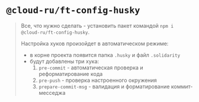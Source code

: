 # `@cloud-ru/ft-config-husky`
> Все, что нужно сделать - установить пакет командой `npm i @cloud-ru/ft-config-husky`.
> 
> Настройка хуков произойдет в автоматическом режиме:
> * в корне проекта появится папка `.husky` и файл `.solidarity`
> * будут добавлены три хука:
>   1. `pre-commit` - автоматическая проверка и реформатирование кода
>   2. `pre-push` - проверка настроенного окружения
>   3. `prepare-commit-msg` - валидация и форматирование коммит-месседжа
